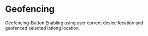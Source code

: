 # Geofencing
Geofencing-Button Enabling using user current device location and geofenced selected latlong location.
